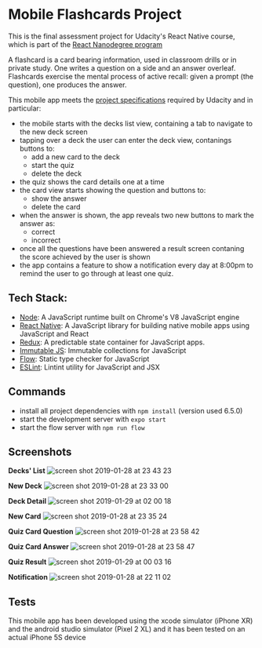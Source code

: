 # Mobile Flashcards Project

This is the final assessment project for Udacity's React Native course, which is part of the [React Nanodegree program](https://eu.udacity.com/course/react-nanodegree--nd019)

A flashcard is a card bearing information, used in classroom drills or in private study. One writes a question on a side and an answer overleaf. Flashcards exercise the mental process of active recall: given a prompt (the question), one produces the answer.

This mobile app meets the [project specifications](https://review.udacity.com/#!/rubrics/1021/view) required by Udacity and in particular:
- the mobile starts with the decks list view, containing a tab to navigate to the new deck screen
- tapping over a deck the user can enter the deck view, contanings buttons to:
  - add a new card to the deck
  - start the quiz
  - delete the deck
- the quiz shows the card details one at a time
- the card view starts showing the question and buttons to:
  - show the answer
  - delete the card
- when the answer is shown, the app reveals two new buttons to mark the answer as:
  - correct
  - incorrect
- once all the questions have been answered a result screen contaning the score achieved by the user is shown
- the app contains a feature to show a notification every day at 8:00pm to remind the user to go through at least one quiz.


## Tech Stack:
- [Node](https://nodejs.org):
A JavaScript runtime built on Chrome's V8 JavaScript engine
- [React Native](https://facebook.github.io/react-native/):
A JavaScript library for building native mobile apps using JavaScript and React
- [Redux](https://redux.js.org/):
A predictable state container for JavaScript apps.
- [Immutable JS](https://facebook.github.io/immutable-js/):
Immutable collections for JavaScript
- [Flow](https://flow.org/):
Static type checker for JavaScript
- [ESLint](https://eslint.org/):
Lintint utility for JavaScript and JSX


## Commands

* install all project dependencies with `npm install` (version used 6.5.0)
* start the development server with `expo start`
* start the flow server with `npm run flow`


## Screenshots

**Decks' List**
![screen shot 2019-01-28 at 23 43 23](https://user-images.githubusercontent.com/23177229/51882895-735c7e80-2378-11e9-94cc-3a3cea913c00.png)

**New Deck**
![screen shot 2019-01-28 at 23 33 00](https://user-images.githubusercontent.com/23177229/51882891-72c3e800-2378-11e9-9379-bc2de8419525.png)

**Deck Detail**
![screen shot 2019-01-29 at 02 00 18](https://user-images.githubusercontent.com/23177229/51882899-73f51500-2378-11e9-9044-409c603b01ef.png)

**New Card**
![screen shot 2019-01-28 at 23 35 24](https://user-images.githubusercontent.com/23177229/51882893-735c7e80-2378-11e9-961b-71be1f016b03.png)

**Quiz Card Question**
![screen shot 2019-01-28 at 23 58 42](https://user-images.githubusercontent.com/23177229/51882896-73f51500-2378-11e9-908e-1c6f79b51dde.png)

**Quiz Card Answer**
![screen shot 2019-01-28 at 23 58 47](https://user-images.githubusercontent.com/23177229/51882897-73f51500-2378-11e9-89fd-bc156ee38a66.png)

**Quiz Result**
![screen shot 2019-01-29 at 00 03 16](https://user-images.githubusercontent.com/23177229/51882898-73f51500-2378-11e9-956a-1a3088ad323b.png)

**Notification**
![screen shot 2019-01-28 at 22 11 02](https://user-images.githubusercontent.com/23177229/51882890-72c3e800-2378-11e9-9f88-cb34957fd810.png)

## Tests
This mobile app has been developed using the xcode simulator (iPhone XR) and the android studio simulator (Pixel 2 XL) and it has been tested on an actual iPhone 5S device
